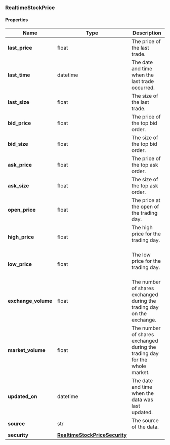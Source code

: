 

[//]: # (CLASS:RealtimeStockPrice)

[//]: # (KIND:object)

### RealtimeStockPrice

#### Properties

[//]: # (START_DEFINITION)

Name | Type | Description
------------ | ------------- | -------------
**last_price** | float | The price of the last trade. &nbsp;
**last_time** | datetime | The date and time when the last trade occurred. &nbsp;
**last_size** | float | The size of the last trade. &nbsp;
**bid_price** | float | The price of the top bid order. &nbsp;
**bid_size** | float | The size of the top bid order. &nbsp;
**ask_price** | float | The price of the top ask order. &nbsp;
**ask_size** | float | The size of the top ask order. &nbsp;
**open_price** | float | The price at the open of the trading day. &nbsp;
**high_price** | float | The high price for the trading day. &nbsp;
**low_price** | float | The low price for the trading day. &nbsp;
**exchange_volume** | float | The number of shares exchanged during the trading day on the exchange. &nbsp;
**market_volume** | float | The number of shares exchanged during the trading day for the whole market. &nbsp;
**updated_on** | datetime | The date and time when the data was last updated. &nbsp;
**source** | str | The source of the data. &nbsp;
**security** | [**RealtimeStockPriceSecurity**](RealtimeStockPriceSecurity.md) |  &nbsp;

[//]: # (END_DEFINITION)


[//]: # (CONTAINED_CLASS:RealtimeStockPriceSecurity)




